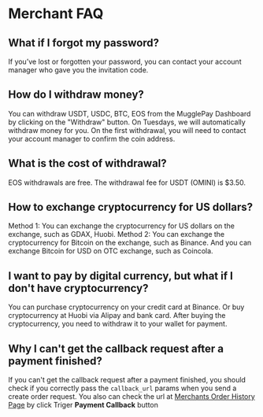 # Merchant FAQ

## What if I forgot my password?

If you’ve lost or forgotten your password, you can contact your account manager who gave you the invitation code.


## How do I withdraw money? 

You can withdraw USDT, USDC, BTC, EOS from the MugglePay Dashboard by clicking on the "Withdraw" button. On Tuesdays, we will automatically withdraw money for you.
On the first withdrawal, you will need to contact your account manager to confirm the coin address.

## What is the cost of withdrawal?

EOS withdrawals are free. The withdrawal fee for USDT (OMINI) is $3.50.

## How to exchange cryptocurrency for US dollars?

Method 1: You can exchange the cryptocurrency for US dollars on the exchange, such as GDAX, Huobi.
Method 2: You can exchange the cryptocurrency for Bitcoin on the exchange, such as Binance. And you can exchange Bitcoin for USD on OTC exchange, such as Coincola.

## I want to pay by digital currency, but what if I don't have cryptocurrency?

You can purchase cryptocurrency on your credit card at Binance. Or buy cryptocurrency at Huobi via Alipay and bank card. 
After buying the cryptocurrency, you need to withdraw it to your wallet for payment.

## Why I can't get the callback request after a payment finished?

If you can't get the callback request after a payment finished, you should check if you correctly pass the `callback_url` params when you send a create order request. You also can check the url at [Merchants Order History Page](https://merchants.mugglepay.com/transactions/orders) by click Triger **Payment Callback** button

